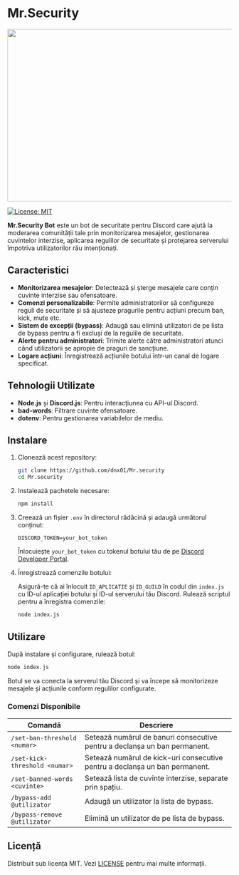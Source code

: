 
# Mr.Security

<img src="https://cdn.discordapp.com/attachments/923343160334241873/1282075571051823174/0fb9d8d5-b255-44ab-963c-a4be2b03241b.webp?ex=66de096b&is=66dcb7eb&hm=49564212bc826f659bbf68ab8805f516ce6e8b44aa101f05a933f4158ffe4c68&" width="1000" height="387" >

[![License: MIT](https://img.shields.io/badge/License-MIT-yellow.svg)](https://opensource.org/licenses/MIT)

**Mr.Security Bot** este un bot de securitate pentru Discord care ajută la moderarea comunității tale prin monitorizarea mesajelor, gestionarea cuvintelor interzise, aplicarea regulilor de securitate și protejarea serverului împotriva utilizatorilor rău intenționați.

## Caracteristici

- **Monitorizarea mesajelor**: Detectează și șterge mesajele care conțin cuvinte interzise sau ofensatoare.
- **Comenzi personalizabile**: Permite administratorilor să configureze reguli de securitate și să ajusteze pragurile pentru acțiuni precum ban, kick, mute etc.
- **Sistem de excepții (bypass)**: Adaugă sau elimină utilizatori de pe lista de bypass pentru a fi excluși de la regulile de securitate.
- **Alerte pentru administratori**: Trimite alerte către administratori atunci când utilizatorii se apropie de praguri de sancțiune.
- **Logare acțiuni**: Înregistrează acțiunile botului într-un canal de logare specificat.

## Tehnologii Utilizate

- **Node.js** și **Discord.js**: Pentru interacțiunea cu API-ul Discord.
- **bad-words**: Filtrare cuvinte ofensatoare.
- **dotenv**: Pentru gestionarea variabilelor de mediu.

## Instalare

1. Clonează acest repository:

   ```bash
   git clone https://github.com/dnx01/Mr.security
   cd Mr.security
   ```

2. Instalează pachetele necesare:

   ```bash
   npm install
   ```

3. Creează un fișier `.env` în directorul rădăcină și adaugă următorul conținut:

   ```env
   DISCORD_TOKEN=your_bot_token
   ```

   Înlocuiește `your_bot_token` cu tokenul botului tău de pe [Discord Developer Portal](https://discord.com/developers/applications).

4. Înregistrează comenzile botului:

   Asigură-te că ai înlocuit `ID_APLICATIE` și `ID_GUILD` în codul din `index.js` cu ID-ul aplicației botului și ID-ul serverului tău Discord. Rulează scriptul pentru a înregistra comenzile:

   ```bash
   node index.js
   ```

## Utilizare

După instalare și configurare, rulează botul:

```bash
node index.js
```

Botul se va conecta la serverul tău Discord și va începe să monitorizeze mesajele și acțiunile conform regulilor configurate.

### Comenzi Disponibile

| Comandă                      | Descriere                                                                             |
|------------------------------|---------------------------------------------------------------------------------------|
| `/set-ban-threshold <numar>` | Setează numărul de banuri consecutive pentru a declanșa un ban permanent.              |
| `/set-kick-threshold <numar>`| Setează numărul de kick-uri consecutive pentru a declanșa un ban permanent.            |
| `/set-banned-words <cuvinte>`| Setează lista de cuvinte interzise, separate prin spațiu.                              |
| `/bypass-add @utilizator`    | Adaugă un utilizator la lista de bypass.                                               |
| `/bypass-remove @utilizator` | Elimină un utilizator de pe lista de bypass.                                           |


## Licență

Distribuit sub licența MIT. Vezi [LICENSE](LICENSE) pentru mai multe informații.
